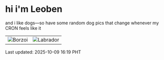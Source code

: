 # hi i'm Leoben

and i like dogs—so have some random dog pics that change whenever my CRON feels like it

|  |  |
|--------|----------|
| ![Borzoi](https://random-dog-vercel.vercel.app/api/random-borzoi?v=1759997985) | ![Labrador](https://random-dog-vercel.vercel.app/api/random-labrador?v=1759997985) |

Last updated: 2025-10-09 16:19 PHT
